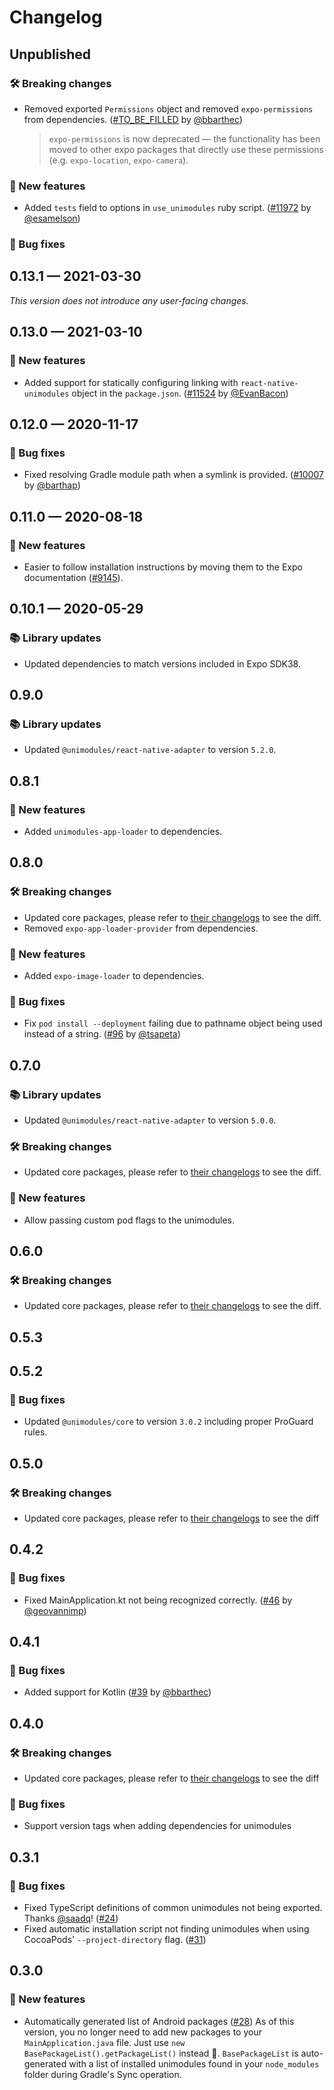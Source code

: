 # Changelog

## Unpublished

### 🛠 Breaking changes

- Removed exported `Permissions` object and removed `expo-permissions` from dependencies. ([#TO_BE_FILLED](https://github.com/unimodules/react-native-unimodules/pull/TO_BE_FILLED) by [@bbarthec](https://github.com/bbarthec))
  > `expo-permissions` is now deprecated — the functionality has been moved to other expo packages that directly use these permissions (e.g. `expo-location`, `expo-camera`).

### 🎉 New features

- Added `tests` field to options in `use_unimodules` ruby script. ([#11972](https://github.com/expo/expo/pull/11972) by [@esamelson](https://github.com/esamelson))

### 🐛 Bug fixes

## 0.13.1 — 2021-03-30

_This version does not introduce any user-facing changes._

## 0.13.0 — 2021-03-10

### 🎉 New features

- Added support for statically configuring linking with `react-native-unimodules` object in the `package.json`. ([#11524](https://github.com/expo/expo/pull/11524) by [@EvanBacon](https://github.com/EvanBacon))

## 0.12.0 — 2020-11-17

### 🐛 Bug fixes

- Fixed resolving Gradle module path when a symlink is provided. ([#10007](https://github.com/expo/expo/pull/10007) by [@barthap](https://github.com/barthap))

## 0.11.0 — 2020-08-18

### 🎉 New features

- Easier to follow installation instructions by moving them to the Expo documentation ([#9145](https://github.com/expo/expo/pull/9145)).

## 0.10.1 — 2020-05-29

### 📚 Library updates

- Updated dependencies to match versions included in Expo SDK38.

## 0.9.0

### 📚 Library updates

- Updated `@unimodules/react-native-adapter` to version `5.2.0`.

## 0.8.1

### 🎉 New features

- Added `unimodules-app-loader` to dependencies.

## 0.8.0

### 🛠 Breaking changes

- Updated core packages, please refer to [their changelogs](https://github.com/expo/expo/blob/master/CHANGELOG.md) to see the diff.
- Removed `expo-app-loader-provider` from dependencies.

### 🎉 New features

- Added `expo-image-loader` to dependencies.

### 🐛 Bug fixes

- Fix `pod install --deployment` failing due to pathname object being used instead of a string. ([#96](https://github.com/unimodules/react-native-unimodules/pull/96) by [@tsapeta](https://github.com/tsapeta))

## 0.7.0

### 📚 Library updates

- Updated `@unimodules/react-native-adapter` to version `5.0.0`.

### 🛠 Breaking changes

- Updated core packages, please refer to [their changelogs](https://github.com/expo/expo/blob/master/CHANGELOG.md) to see the diff.

### 🎉 New features

- Allow passing custom pod flags to the unimodules.

## 0.6.0

### 🛠 Breaking changes

- Updated core packages, please refer to [their changelogs](https://github.com/expo/expo/blob/master/CHANGELOG.md) to see the diff.

## 0.5.3

## 0.5.2

### 🐛 Bug fixes

- Updated `@unimodules/core` to version `3.0.2` including proper ProGuard rules.

## 0.5.0

### 🛠 Breaking changes

- Updated core packages, please refer to [their changelogs](https://github.com/expo/expo/blob/master/CHANGELOG.md) to see the diff

## 0.4.2

### 🐛 Bug fixes

- Fixed MainApplication.kt not being recognized correctly. ([#46](https://github.com/unimodules/react-native-unimodules/pull/46) by [@geovannimp](https://github.com/geovannimp))

## 0.4.1

### 🐛 Bug fixes

- Added support for Kotlin ([#39](https://github.com/unimodules/react-native-unimodules/pull/39) by [@bbarthec](https://github.com/bbarthec))

## 0.4.0

### 🛠 Breaking changes

- Updated core packages, please refer to [their changelogs](https://github.com/expo/expo/blob/master/CHANGELOG.md) to see the diff

### 🐛 Bug fixes

- Support version tags when adding dependencies for unimodules

## 0.3.1

### 🐛 Bug fixes

- Fixed TypeScript definitions of common unimodules not being exported. Thanks [@saadq](https://github.com/saadq)! ([#24](https://github.com/unimodules/react-native-unimodules/pull/24))
- Fixed automatic installation script not finding unimodules when using CocoaPods' `--project-directory` flag. ([#31](https://github.com/unimodules/react-native-unimodules/pull/31))

## 0.3.0

### 🎉 New features

- Automatically generated list of Android packages ([#28](https://github.com/unimodules/react-native-unimodules/pull/28))
As of this version, you no longer need to add new packages to your `MainApplication.java` file. Just use `new BasePackageList().getPackageList()` instead 🎉. `BasePackageList` is auto-generated with a list of installed unimodules found in your `node_modules` folder during Gradle's Sync operation.
